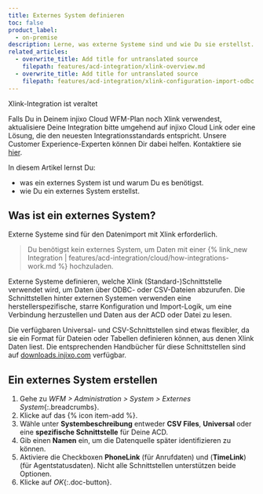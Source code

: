 ```yaml
---
title: Externes System definieren
toc: false
product_label:
  - on-premise
description: Lerne, was externe Systeme sind und wie Du sie erstellst.
related_articles:
  - overwrite_title: Add title for untranslated source
    filepath: features/acd-integration/xlink-overview.md
  - overwrite_title: Add title for untranslated source
    filepath: features/acd-integration/xlink-configuration-import-odbc.md
---
```


<div markdown="1" class="hint-box-default hint-box-red">

Xlink-Integration ist veraltet

Falls Du in Deinem injixo Cloud WFM-Plan noch Xlink verwendest, aktualisiere Deine Integration bitte umgehend auf injixo Cloud Link oder eine Lösung, die den neuesten Integrationsstandards entspricht. Unsere Customer Experience-Experten können Dir dabei helfen. Kontaktiere sie [hier](https://www.injixo.com/contact/?message_type=support-enquiry&message=Ich%20m%C3%B6chte%20Unterst%C3%BCtzung%20beim%20Update%20meiner%20Integration.%20Mir%20ist%20bewusst,%20dass%20dies%20notwendig%20ist,%20um%20den%20Datenimport%20zu%20injixo%20auch%20nach%20dem%2030.%20Januar%202023%20ohne%20Unterbrechung%20zu%20gew%C3%A4hrleisten.).

</div>

In diesem Artikel lernst Du:

- was ein externes System ist und warum Du es benötigst.
- wie Du ein externes System erstellst.

## Was ist ein externes System?

Externe Systeme sind für den Datenimport mit Xlink erforderlich.

> Du benötigst kein externes System, um Daten mit einer {% link_new Integration | features/acd-integration/cloud/how-integrations-work.md %} hochzuladen.

Externe Systeme definieren, welche Xlink (Standard-)Schnittstelle verwendet wird, um Daten über ODBC- oder CSV-Dateien abzurufen. Die Schnittstellen hinter externen Systemen verwenden eine herstellerspezifische, starre Konfiguration und Import-Logik, um eine Verbindung herzustellen und Daten aus der ACD oder Datei zu lesen.

Die verfügbaren Universal- und CSV-Schnittstellen sind etwas flexibler, da sie ein Format für Dateien oder Tabellen definieren können, aus denen Xlink Daten liest. Die entsprechenden Handbücher für diese Schnittstellen sind auf [downloads.injixo.com](https://downloads.injixo.com) verfügbar.

## Ein externes System erstellen

1. Gehe zu _WFM > Administration > System > Externes System_{:.breadcrumbs}.
2. Klicke auf das {% icon item-add %}.
3. Wähle unter **Systembeschreibung** entweder **CSV Files**, **Universal** oder eine **spezifische Schnittstelle** für Deine ACD.
4. Gib einen **Namen** ein, um die Datenquelle später identifizieren zu können.
5. Aktiviere die Checkboxen **PhoneLink** (für Anrufdaten) und (**TimeLink**) (für Agentstatusdaten). Nicht alle Schnittstellen unterstützen beide Optionen.
6. Klicke auf _OK_{:.doc-button}.

